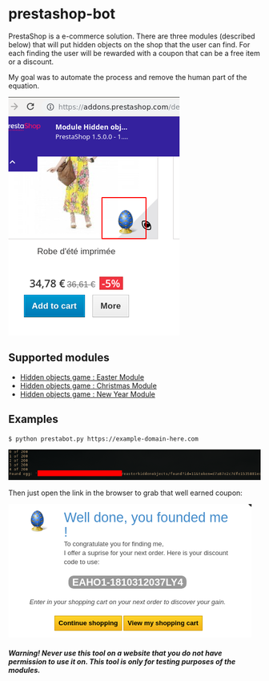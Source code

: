 # prestashop-bot

PrestaShop is a e-commerce solution. There are three modules (described below) that will put hidden objects on the shop that the user can find. For each finding the user will be rewarded with a coupon that can be a free item or a discount.

My goal was to automate the process and remove the human part of the equation.

![alt text](img/egg.png "title")


## Supported modules
* [Hidden objects game : Easter	Module](https://addons.prestashop.com/en/contests/22041-hidden-objects-game-easter.html)
* [Hidden objects game : Christmas Module](https://addons.prestashop.com/en/contests/20718-hidden-objects-game-christmas.html)
* [Hidden objects game : New Year Module](https://addons.prestashop.com/en/contests/20866-hidden-objects-game-new-year.html)

## Examples

```bash
$ python prestabot.py https://example-domain-here.com
```

![alt text](img/program.png "title")

Then just open the link in the browser to grab that well earned coupon:

![alt text](img/code.png "title")



##### Warning! Never use this tool on a website that you do not have permission to use it on. This tool is only for testing purposes of the modules.